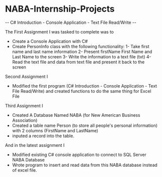 # NABA-Internship-Projects


-- C# Introduction - Console Application - Text File Read/Write --

The First Assignment I was tasked to complete was to 
- Create a Console Application with C# 
- Create PersonInfo class with the following functionality: 
       1- Take first name and last name information
       2- Present firstName First Name and Last Name to the screen
       3- Write the information to a text file (txt)
       4- Read the text file and data from text file and present it back to the screen

Second Assignment I 
- Modified the first program (C# Introduction - Console Application - Text File Read/Write) and created functions to do the same thing for Excel File 

Third Assignment I 
- Created A Database Named NABA (for New American Business Association)
- Created a table name Person (to store all people's personal information) with 2 columns (FirstName and LastName)
- inputed a record into the table. 

And in the latest assignment I
- Modified existing C# console application to connect to SQL Server NABA Database
- Wrote program to insert and read data from this NABA database instead of excel file. 


